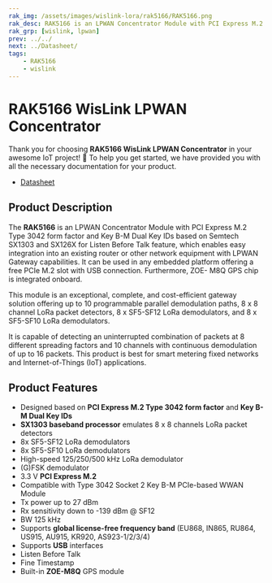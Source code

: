 ```yaml
---
rak_img: /assets/images/wislink-lora/rak5166/RAK5166.png
rak_desc: RAK5166 is an LPWAN Concentrator Module with PCI Express M.2 Type 3042 form factor and Key B-M Dual Key IDs based on Semtech SX1303 and SX126X with Listen Before Talk feature.
rak_grp: [wislink, lpwan]
prev: ../../
next: ../Datasheet/
tags:
    - RAK5166
    - wislink
---
```


# RAK5166 WisLink LPWAN Concentrator
Thank you for choosing **RAK5166 WisLink LPWAN Concentrator** in your awesome IoT project! 🎉 To help you get started, we have provided you with all the necessary documentation for your product.

* <a href="../Datasheet/" target="_blank">Datasheet</a>

## Product Description

The **RAK5166** is an LPWAN Concentrator Module with PCI Express M.2 Type 3042 form factor and Key B-M Dual Key IDs based on Semtech SX1303 and SX126X for Listen Before Talk feature, which enables easy integration into an existing router or other network equipment with LPWAN Gateway capabilities. It can be used in any embedded platform offering a free PCIe M.2 slot with USB connection. Furthermore, ZOE- M8Q GPS chip is integrated onboard.

This module is an exceptional, complete, and cost-efficient gateway solution offering up to 10 programmable parallel demodulation paths, 8 x 8 channel LoRa packet detectors, 8 x SF5-SF12 LoRa demodulators, and 8 x SF5-SF10 LoRa demodulators.

It is capable of detecting an uninterrupted combination of packets at 8 different spreading factors and 10 channels with continuous demodulation of up to 16 packets. This product is best for smart metering fixed networks and Internet-of-Things (IoT) applications.

## Product Features

- Designed based on **PCI Express M.2 Type 3042 form factor** and **Key B-M Dual Key IDs**
- **SX1303 baseband processor** emulates 8 x 8 channels LoRa packet detectors
- 8x SF5-SF12 LoRa demodulators
- 8x SF5-SF10 LoRa demodulators
- High-speed 125/250/500&nbsp;kHz LoRa demodulator
- (G)FSK demodulator
- 3.3&nbsp;V **PCI Express M.2**
- Compatible with Type 3042 Socket 2 Key B-M PCIe-based WWAN Module
- Tx power up to 27&nbsp;dBm
- Rx sensitivity down to -139&nbsp;dBm @ SF12
- BW 125&nbsp;kHz
- Supports **global license-free frequency band** (EU868, IN865, RU864, US915, AU915, KR920, AS923-1/2/3/4)
- Supports **USB** interfaces
- Listen Before Talk
- Fine Timestamp
- Built-in **ZOE-M8Q** GPS module

